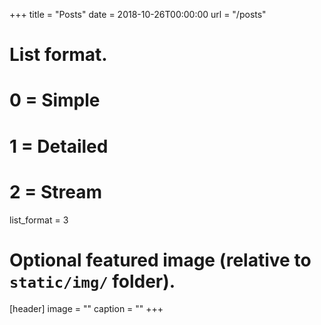 +++
title = "Posts"
date = 2018-10-26T00:00:00
url = "/posts"

# List format.
#   0 = Simple
#   1 = Detailed
#   2 = Stream
list_format = 3

# Optional featured image (relative to `static/img/` folder).
[header]
image = ""
caption = ""
+++
